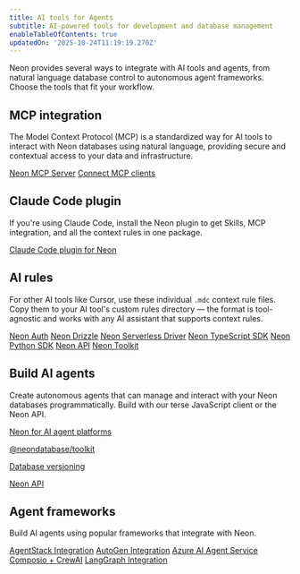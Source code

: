 ```yaml
---
title: AI tools for Agents
subtitle: AI-powered tools for development and database management
enableTableOfContents: true
updatedOn: '2025-10-24T11:19:19.270Z'
---
```


Neon provides several ways to integrate with AI tools and agents, from natural language database control to autonomous agent frameworks. Choose the tools that fit your workflow.

## MCP integration

The Model Context Protocol (MCP) is a standardized way for AI tools to interact with Neon databases using natural language, providing secure and contextual access to your data and infrastructure.

<DetailIconCards>
<a href="/docs/ai/neon-mcp-server" description="Learn about managing your Neon projects using natural language with Neon MCP Server" icon="github">Neon MCP Server</a>
<a href="/docs/ai/connect-mcp-clients-to-neon" description="Learn how to connect MCP clients like Cursor, Claude Code, and ChatGPT to your Neon database" icon="github">Connect MCP clients</a>
</DetailIconCards>

## Claude Code plugin

If you're using Claude Code, install the Neon plugin to get Skills, MCP integration, and all the context rules in one package.

<DetailIconCards>
<a href="/docs/ai/ai-claude-code-plugin" description="Includes Claude Code Skills for Neon, Neon MCP integration, and context rules" icon="github">Claude Code plugin for Neon</a>
</DetailIconCards>

## AI rules

For other AI tools like Cursor, use these individual `.mdc` context rule files. Copy them to your AI tool's custom rules directory — the format is tool-agnostic and works with any AI assistant that supports context rules.

<DetailIconCards>
<a href="/docs/ai/ai-rules-neon-auth" description="AI rules for implementing authentication with Neon" icon="github">Neon Auth</a>
<a href="/docs/ai/ai-rules-neon-drizzle" description="AI rules for using Drizzle ORM with Neon" icon="github">Neon Drizzle</a>
<a href="/docs/ai/ai-rules-neon-serverless" description="AI rules for serverless database connections" icon="github">Neon Serverless Driver</a>
<a href="/docs/ai/ai-rules-neon-typescript-sdk" description="AI rules for using the Neon TypeScript SDK" icon="github">Neon TypeScript SDK</a>
<a href="/docs/ai/ai-rules-neon-python-sdk" description="AI rules for using the Neon Python SDK" icon="github">Neon Python SDK</a>
<a href="/docs/ai/ai-rules-neon-api" description="AI rules for using the Neon API" icon="github">Neon API</a>
<a href="/docs/ai/ai-rules-neon-toolkit" description="AI rules for using the Neon Toolkit" icon="github">Neon Toolkit</a>
</DetailIconCards>

## Build AI agents

Create autonomous agents that can manage and interact with your Neon databases programmatically. Build with our terse JavaScript client or the Neon API.

<DetailIconCards>

<a href="https://neon.com/use-cases/ai-agents" description="Read about Neon as a solution for agents that need backends." icon="openai">Neon for AI agent platforms</a>

<a href="https://github.com/neondatabase/toolkit" description="A terse JavaScript client for spinning up Postgres databases and running SQL queries" icon="github">@neondatabase/toolkit</a>

<a href="/docs/ai/ai-database-versioning" description="How AI agents and codegen platforms use Neon snapshot APIs for database versioning" icon="openai">Database versioning</a>

<a href="/docs/reference/api-reference" description="Integrate using the Neon API" icon="transactions">Neon API</a>

</DetailIconCards>

## Agent frameworks

Build AI agents using popular frameworks that integrate with Neon.

<DetailIconCards>
<a href="/guides/agentstack-neon" description="Build and deploy AI agents with AgentStack's CLI and Neon integration" icon="openai">AgentStack Integration</a>
<a href="/guides/autogen-neon" description="Create collaborative AI agents with Microsoft AutoGen and Neon" icon="openai">AutoGen Integration</a>
<a href="/guides/azure-ai-agent-service" description="Build enterprise AI agents with Azure AI Agent Service and Neon" icon="openai">Azure AI Agent Service</a>
<a href="/guides/composio-crewai-neon" description="Create multi-agent systems with CrewAI and Neon" icon="openai">Composio + CrewAI</a>
<a href="/guides/langgraph-neon" description="Build stateful, multi-actor applications with LangGraph and Neon" icon="openai">LangGraph Integration</a>
</DetailIconCards>
